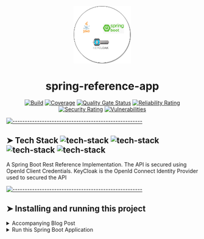 <!-- ⚠️ This README has been generated from the file(s) "blueprint.md" ⚠️--><p align="center">
  <img src="https://github.com/SpringSecurity-Keycloak/SpringRestReferenceApplication/blob/master/documentation/SpringReferenceAppLogo.png" alt="Logo" width="150" height="auto" />
</p>

<h1 align="center">spring-reference-app</h1>

<p align="center">
		<a href="https://github.com/SpringSecurity-Keycloak/SpringRestReferenceApplication/actions/workflows/build.yml"><img alt="Build" src="https://github.com/SpringSecurity-Keycloak/SpringRestReferenceApplication/actions/workflows/build.yml/badge.svg" height="20"/></a>
<a href="https://sonarcloud.io/dashboard?id=SpringSecurity-Keycloak_SpringRestReferenceApplication"><img alt="Coverage" src="https://sonarcloud.io/api/project_badges/measure?project=SpringSecurity-Keycloak_SpringRestReferenceApplication&metric=coverage" height="20"/></a>
<a href="https://sonarcloud.io/dashboard?id=SpringSecurity-Keycloak_SpringRestReferenceApplication"><img alt="Quality Gate Status" src="https://sonarcloud.io/api/project_badges/measure?project=SpringSecurity-Keycloak_SpringRestReferenceApplication&metric=alert_status" height="20"/></a>
<a href="https://sonarcloud.io/dashboard?id=SpringSecurity-Keycloak_SpringRestReferenceApplication"><img alt="Reliability Rating" src="https://sonarcloud.io/api/project_badges/measure?project=SpringSecurity-Keycloak_SpringRestReferenceApplication&metric=reliability_rating" height="20"/></a>
<a href="https://sonarcloud.io/dashboard?id=SpringSecurity-Keycloak_SpringRestReferenceApplication"><img alt="Security Rating" src="https://sonarcloud.io/api/project_badges/measure?project=SpringSecurity-Keycloak_SpringRestReferenceApplication&metric=security_rating" height="20"/></a>
<a href="https://sonarcloud.io/dashboard?id=SpringSecurity-Keycloak_SpringRestReferenceApplication"><img alt="Vulnerabilities" src="https://sonarcloud.io/api/project_badges/measure?project=SpringSecurity-Keycloak_SpringRestReferenceApplication&metric=vulnerabilities" height="20"/></a>
	</p>



[![-----------------------------------------------------](https://raw.githubusercontent.com/andreasbm/readme/master/assets/lines/colored.png)](#tech-stack--tech-stackhttpsimgshieldsiobadge-java-greenstylesociallogojava-tech-stackhttpsimgshieldsiobadge-spring-greenstylesociallogospring-tech-stackhttpsimgshieldsiobadge-githubactions-greenstylesociallogogithubactions-tech-stackhttpsimgshieldsiobadge-circleci-greenstylesociallogocircleci)

## ➤ Tech Stack  ![tech-stack](https://img.shields.io/badge/-Java-green?style=social&logo=Java) ![tech-stack](https://img.shields.io/badge/-Spring-green?style=social&logo=Spring) ![tech-stack](https://img.shields.io/badge/-GithubActions-green?style=social&logo=GitHub+Actions) ![tech-stack](https://img.shields.io/badge/-CircleCI-green?style=social&logo=CircleCI)

A Spring Boot Rest Reference Implementation. The API is secured using OpenId Client Credentials. KeyCloak is the OpenId Connect Identity Provider used to secured the API


[![-----------------------------------------------------](https://raw.githubusercontent.com/andreasbm/readme/master/assets/lines/colored.png)](#installing-and-running-this-project)

## ➤ Installing and running this project
<details>
  <summary>Accompanying Blog Post</summary>
  <BR>

  The blog post accompanying this repository is available [here](https://www.todaystechnology.org/post/secure-spring-rest-api-using-openid-connect-and-keycloak-part-1)
  
</details>


<details>
  <summary>Run this Spring Boot Application</summary>
  <BR>

  The below command will start the application on port 8080

  ```bash
  mvn spring-boot:run
  ```
  The Swagger UI should be accessed at http://localhost:8080/swagger-ui/#/StudentResource 
</details>
